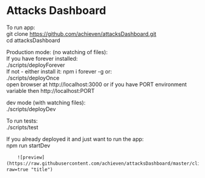 # Attacks Dashboard



To run app:    
git clone https://github.com/achieven/attacksDashboard.git     
cd attacksDashboard   

Production mode: (no watching of files):    
If you have forever installed:   
./scripts/deployForever   
If not - either install it: npm i forever -g or:    
./scripts/deployOnce   
open browser at http://localhost:3000 or if you have PORT environment variable then http://localhost:PORT  

dev mode (with watching files):    
./scripts/deployDev

To run tests:    
./scripts/test   

If you already deployed it and just want to run the app:   
npm run startDev    
        
        ![preview](https://raw.githubusercontent.com/achieven/attacksDashboard/master/client/assets/images/preview.png?raw=true "title")


